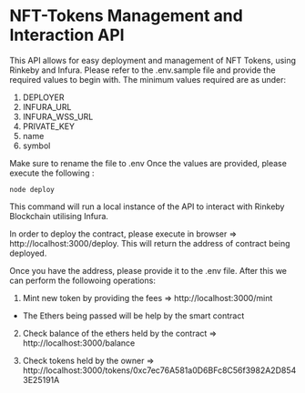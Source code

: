 # NFT-Tokens Management and Interaction API

This API allows for easy deployment and management of NFT Tokens, using Rinkeby and Infura.
Please refer to the .env.sample file and provide the required values to begin with. The minimum values required are as under:

1. DEPLOYER
2. INFURA_URL
3. INFURA_WSS_URL
4. PRIVATE_KEY
5. name
6. symbol

Make sure to rename the file to .env
Once the values are provided, please execute the following : 

`
node deploy
`

This command will run a local instance of the API to interact with Rinkeby Blockchain utilising Infura.

In order to deploy the contract, please execute in browser => http://localhost:3000/deploy. This will return the address of contract being deployed.

Once you have the address, please provide it to the .env file.
After this we can perform the followoing operations:

1. Mint new token by providing the fees => http://localhost:3000/mint
  - The Ethers being passed will be help by the smart contract

2. Check balance of the ethers held by the contract => http://localhost:3000/balance

3. Check tokens held by the owner => http://localhost:3000/tokens/0xc7ec76A581a0D6BFc8C56f3982A2D8543E25191A
